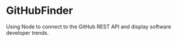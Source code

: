 # GitHubFinder

Using Node to connect to the GitHub REST API and display software developer trends.
